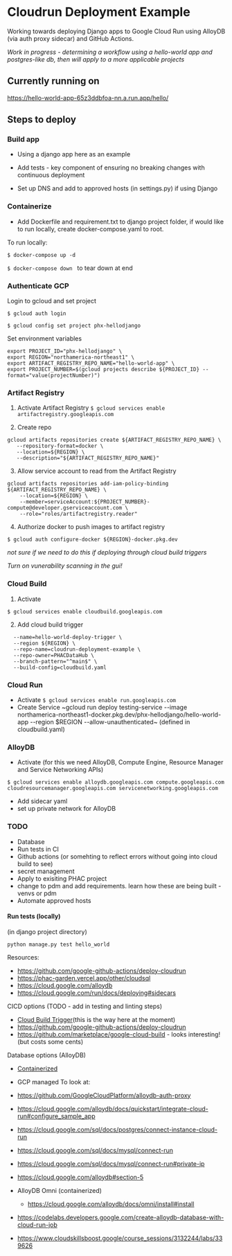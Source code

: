 # Cloudrun Deployment Example
Working towards deploying Django apps to Google Cloud Run using AlloyDB (via auth proxy sidecar) and GitHub Actions.

*Work in progress - determining a workflow using a hello-world app and postgres-like db, then will apply to a more applicable projects*

## Currently running on 
https://hello-world-app-65z3ddbfoa-nn.a.run.app/hello/

## Steps to deploy
### Build app
* Using a django app here as an example
* Add tests - key component of ensuring no breaking changes with continuous deployment

* Set up DNS and add to approved hosts (in settings.py) if using Django

### Containerize 
* Add Dockerfile and requirement.txt to django project folder, if would like to run locally, create docker-compose.yaml to root.

To run locally:

```$ docker-compose up -d ```

```$ docker-compose down ``` to tear down at end

### Authenticate GCP
Login to gcloud and set project

```$ gcloud auth login```

```$ gcloud config set project phx-hellodjango```

Set environment variables

``` 
export PROJECT_ID="phx-hellodjango" \
export REGION="northamerica-northeast1" \
export ARTIFACT_REGISTRY_REPO_NAME="hello-world-app" \
export PROJECT_NUMBER=$(gcloud projects describe ${PROJECT_ID} --format="value(projectNumber)")
```

### Artifact Registry
1. Activate Artifact Registry
```$ gcloud services enable artifactregistry.googleapis.com```

2. Create repo
``` 
gcloud artifacts repositories create ${ARTIFACT_REGISTRY_REPO_NAME} \
   --repository-format=docker \
   --location=${REGION} \
   --description="${ARTIFACT_REGISTRY_REPO_NAME}" 
```
3. Allow service account to read from the Artifact Registry
```
gcloud artifacts repositories add-iam-policy-binding ${ARTIFACT_REGISTRY_REPO_NAME} \
    --location=${REGION} \
    --member=serviceAccount:${PROJECT_NUMBER}-compute@developer.gserviceaccount.com \
    --role="roles/artifactregistry.reader"
```
4. Authorize docker to push images to artifact registry

```$ gcloud auth configure-docker ${REGION}-docker.pkg.dev``` 

*not sure if we need to do this if deploying through cloud build triggers*
<!-- * Authorize docker to push images to artifact registry 
```$ gcloud auth configure-docker ```
* build and push image to registry
    ``` $ docker-compose build  ```
    ```$ docker-compose push ```  -->

*Turn on vunerability scanning in the gui!*

### Cloud Build
1. Activate

```$ gcloud services enable cloudbuild.googleapis.com```

2. Add cloud build trigger
```$ gcloud builds triggers create github \
  --name=hello-world-deploy-trigger \
  --region ${REGION} \
  --repo-name=cloudrun-deployment-example \
  --repo-owner=PHACDataHub \
  --branch-pattern="^main$" \
  --build-config=cloudbuild.yaml 
  ```
### Cloud Run 
* Activate 
    ```$ gcloud services enable run.googleapis.com ```
* Create Service
~gcloud run deploy testing-service --image northamerica-northeast1-docker.pkg.dev/phx-hellodjango/hello-world-app --region $REGION --allow-unauthenticated~ (defined in cloudbuild.yaml)
### AlloyDB
* Activate (for this we need AlloyDB, Compute Engine, Resource Manager and Service Networking APIs)

```$ gcloud services enable alloydb.googleapis.com compute.googleapis.com cloudresourcemanager.googleapis.com servicenetworking.googleapis.com```
* Add sidecar yaml
* set up private network for AlloyDB
<!-- gcloud compute addresses create default-private \
    --global \
    --purpose=VPC_PEERING \
    --prefix-length=20 \
    --network=projects/pdcp-cloud-014-lilakelland/global/networks/default -->


### TODO 
* Database
* Run tests in CI
* Github actions (or somehting to reflect errors without going into cloud build to see)
* secret management
* Apply to exisiting PHAC project
* change to pdm and add requirements. learn how these are being built - venvs or pdm
* Automate approved hosts

#### Run tests (locally)
(in django project directory)

``` python manage.py test hello_world ```

Resources:
* https://github.com/google-github-actions/deploy-cloudrun
* https://phac-garden.vercel.app/other/cloudsql
* https://cloud.google.com/alloydb
* https://cloud.google.com/run/docs/deploying#sidecars


CICD options (TODO - add in testing and linting steps)
* [Cloud Build Trigger](https://cloud.google.com/run/docs/quickstarts/deploy-continuously)(this is the way here at the moment)
* https://github.com/google-github-actions/deploy-cloudrun
* https://github.com/marketplace/google-cloud-build - looks interesting! (but costs some cents)

Database options (AlloyDB)
* [Containerized](https://cloud.google.com/alloydb/docs/omni/install#install)
* GCP managed
To look at:
* https://github.com/GoogleCloudPlatform/alloydb-auth-proxy
* https://cloud.google.com/alloydb/docs/quickstart/integrate-cloud-run#configure_sample_app
* https://cloud.google.com/sql/docs/postgres/connect-instance-cloud-run
* https://cloud.google.com/sql/docs/mysql/connect-run
* https://cloud.google.com/sql/docs/mysql/connect-run#private-ip
* https://cloud.google.com/alloydb#section-5


* AlloyDB Omni (containerized)
    * https://cloud.google.com/alloydb/docs/omni/install#install

* https://codelabs.developers.google.com/create-alloydb-database-with-cloud-run-job

* https://www.cloudskillsboost.google/course_sessions/3132244/labs/339626
